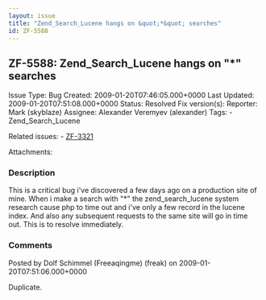 ```yaml
---
layout: issue
title: "Zend_Search_Lucene hangs on &quot;*&quot; searches"
id: ZF-5588
---
```


ZF-5588: Zend\_Search\_Lucene hangs on "\*" searches
----------------------------------------------------

 Issue Type: Bug Created: 2009-01-20T07:46:05.000+0000 Last Updated: 2009-01-20T07:51:08.000+0000 Status: Resolved Fix version(s): 
 Reporter:  Mark (skyblaze)  Assignee:  Alexander Veremyev (alexander)  Tags: - Zend\_Search\_Lucene
 
 Related issues: - [ZF-3321](/issues/browse/ZF-3321)
 
 Attachments: 
### Description

This is a critical bug i've discovered a few days ago on a production site of mine. When i make a search with "\*" the zend\_search\_lucene system research cause php to time out and i've only a few record in the lucene index. And also any subsequent requests to the same site will go in time out. This is to resolve immediately.

 

 

### Comments

Posted by Dolf Schimmel (Freeaqingme) (freak) on 2009-01-20T07:51:06.000+0000

Duplicate.

 

 